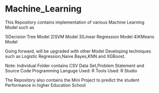 # Machine_Learning

This Repository contains implementation of various Machine Learning Model such as 

1)Decision Tree Model
2)SVM Model
3)Linear Regression Model
4)KMeans Model

Going forward,
will be upgraded with other Model Developing techniques such as Logistic Regression,Naive Bayes,KNN and XGBoost.

Note:
Individual Folder contains CSV Data Set,Problem Statement and Source Code
Programming Languge Used: R
Tools Used: R Studio

The Repository also contains the Mini Project to predict the student Performance in higher Education School
